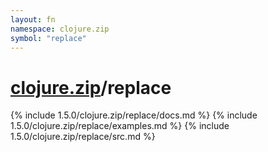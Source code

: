 ```yaml
---
layout: fn
namespace: clojure.zip
symbol: "replace"
---
```


# [clojure.zip](../)/replace

{% include 1.5.0/clojure.zip/replace/docs.md %}
{% include 1.5.0/clojure.zip/replace/examples.md %}
{% include 1.5.0/clojure.zip/replace/src.md %}

